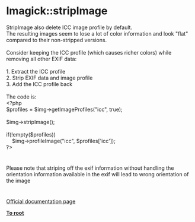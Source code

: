 # Imagick::stripImage




<div class="phpcode"><span class="html">
StripImage also delete ICC image profile by default.<br>The resulting images seem to lose a lot of color information and look &quot;flat&quot; compared to their non-stripped versions.<br><br>Consider keeping the ICC profile (which causes richer colors) while removing all other EXIF data:<br><br>1. Extract the ICC profile<br>2. Strip EXIF data and image profile<br>3. Add the ICC profile back<br><br>The code is:<br><span class="default">&lt;?php<br>$profiles </span><span class="keyword">= </span><span class="default">$img</span><span class="keyword">-&gt;</span><span class="default">getImageProfiles</span><span class="keyword">(</span><span class="string">&quot;icc&quot;</span><span class="keyword">, </span><span class="default">true</span><span class="keyword">);<br><br></span><span class="default">$img</span><span class="keyword">-&gt;</span><span class="default">stripImage</span><span class="keyword">();<br><br>if(!empty(</span><span class="default">$profiles</span><span class="keyword">))<br>&#xA0; &#xA0; </span><span class="default">$img</span><span class="keyword">-&gt;</span><span class="default">profileImage</span><span class="keyword">(</span><span class="string">&quot;icc&quot;</span><span class="keyword">, </span><span class="default">$profiles</span><span class="keyword">[</span><span class="string">&apos;icc&apos;</span><span class="keyword">]);<br></span><span class="default">?&gt;</span>
</span>
</div>
  

#


<div class="phpcode"><span class="html">
Please note that striping off the exif information without handling the orientation information available in the exif will lead to wrong orientation of the image</span>
</div>
  

#

[Official documentation page](https://www.php.net/manual/en/imagick.stripimage.php)

**[To root](/README.md)**